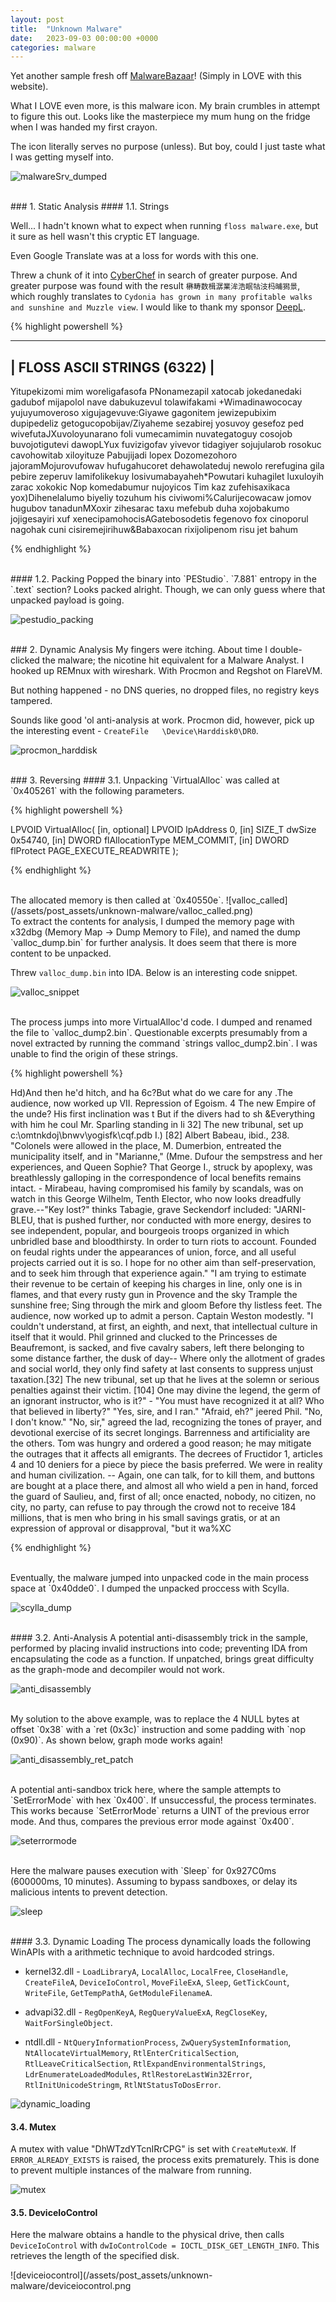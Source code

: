 ```yaml
---
layout: post
title:  "Unknown Malware"
date:   2023-09-03 00:00:00 +0000
categories: malware
---
```


Yet another sample fresh off [MalwareBazaar](https://bazaar.abuse.ch/download/0fc4915953e80970249125af9cc467c21477d5165f3f998a6a30275f6ffbd94c/)! (Simply in LOVE with this website).

What I LOVE even more, is this malware icon. My brain crumbles in attempt to figure this out. Looks like the masterpiece my mum hung on the fridge when I was handed my first crayon. 

The icon literally serves no purpose (unless). But boy, could I just taste what I was getting myself into.

![malwareSrv_dumped](/assets/post_assets/unknown-malware/icon.png)


<br>
### 1. Static Analysis
#### 1.1. Strings

Well... I hadn't known what to expect when running `floss malware.exe`, but it sure as hell wasn't this cryptic ET language. 

Even Google Translate was at a loss for words with this one.

Threw a chunk of it into [CyberChef](https://gchq.github.io/CyberChef/) in search of greater purpose. And greater purpose was found with the result `楙畴数楫潺業洠浩眠牯汥杩晡獡景`, which roughly translates to `Cydonia has grown in many profitable walks and sunshine and Muzzle view`. I would like to thank my sponsor [DeepL](https://www.deepl.com/).

{% highlight powershell %}

------------------------------
| FLOSS ASCII STRINGS (6322) |
------------------------------

Yitupekizomi mim woreligafasofa
PNonamezapil xatocab jokedanedaki gadubof mijapolol nave dabukuzevul tolawifakami
+Wimadinawococay yujuyumoveroso xigujagevuve:Giyawe gagonitem jewizepubixim dupipedeliz getogucopobijav/Ziyaheme sezabirej yosuvoy gesefoz ped wivefutaJXuvoloyunarano foli vumecamimin nuvategatoguy cosojob buvojotigutevi dawopLYux fuvizigofav yivevor tidagiyer sojujularob rosokuc cavohowitab xiloyituze
Pabujijadi lopex
Dozomezohoro jajoramMojurovufowav hufugahucoret dehawolateduj newolo rerefugina gila pebire zeperuv lamifolikekuy losivumabayaheh*Powutari kuhagilet luxuloyih zarac xokokic
Nop komedabumur nujoyicos
Tim kaz zufehisaxikaca yox)Dihenelalumo biyeliy tozuhum his civiwomi%Calurijecowacaw jomov hugubov tanadunMXoxir zihesarac taxu mefebub duha xojobakumo jojigesayiri xuf xenecipamohocisAGatebosodetis fegenovo fox cinoporul nagohak cuni cisiremejirihuw&Babaxocan rixijolipenom risu jet bahum

{% endhighlight %}

<br>
#### 1.2. Packing
Popped the binary into `PEStudio`. `7.881` entropy in the `.text` section? Looks packed alright. Though, we can only guess where that unpacked payload is going.

![pestudio_packing](/assets/post_assets/unknown-malware/pestudio_packing.png)

<br>
### 2. Dynamic Analysis
My fingers were itching. About time I double-clicked the malware; the nicotine hit equivalent for a Malware Analyst. I hooked up REMnux with wireshark. With Procmon and Regshot on FlareVM.

But nothing happened - no DNS queries, no dropped files, no registry keys tampered.

Sounds like good 'ol anti-analysis at work. Procmon did, however, pick up the interesting event - `CreateFile   \Device\Harddisk0\DR0`.

![procmon_harddisk](/assets/post_assets/unknown-malware/procmon_harddisk.png)


<br>
### 3. Reversing
#### 3.1. Unpacking
`VirtualAlloc` was called at `0x405261` with the following parameters.

{% highlight powershell %}

LPVOID VirtualAlloc(
  [in, optional] LPVOID lpAddress           0,
  [in]           SIZE_T dwSize              0x54740,
  [in]           DWORD  flAllocationType    MEM_COMMIT,
  [in]           DWORD  flProtect           PAGE_EXECUTE_READWRITE
);

{% endhighlight %}

<br>
The allocated memory is then called at `0x40550e`. 
![valloc_called](/assets/post_assets/unknown-malware/valloc_called.png)

<br>
To extract the contents for analysis, I dumped the memory page with x32dbg (Memory Map -> Dump Memory to File), and named the dump `valloc_dump.bin` for further analysis. It does seem that there is more content to be unpacked.

Threw `valloc_dump.bin` into IDA. Below is an interesting code snippet.

![valloc_snippet](/assets/post_assets/unknown-malware/valloc_snippet.png)

<br>
The process jumps into more VirtualAlloc'd code. I dumped and renamed the file to `valloc_dump2.bin`. Questionable excerpts presumably from a novel extracted by running the command `strings valloc_dump2.bin`. I was unable to find the origin of these strings. 

{% highlight powershell %}

Hd)And then he'd hitch, and ha
6c?But what do we care for any
.The audience, now worked up
VII. Repression of Egoism. 
4 The new Empire of the unde?
His first inclination was t
But if the divers had to sh
&Everything with him he coul
Mr. Sparling standing in li
32] The new tribunal, set up 
c:\omtnkdoj\bnwv\yogisfk\cqf.pdb
I.) [82] Albert Babeau, ibid., 238. "Colonels were allowed in the place, M. Dumerbion, entreated the municipality itself, and in "Marianne," (Mme. Dufour the sempstress and her experiences, and Queen Sophie? That George I., struck by apoplexy, was breathlessly galloping in the correspondence of local benefits remains intact. - Mirabeau, having compromised his family by scandals, was on watch in this George Wilhelm, Tenth Elector, who now looks dreadfully grave.--"Key lost?" thinks Tabagie, grave Seckendorf included: "JARNI-BLEU, that is pushed further, nor conducted with more energy, desires to see independent, popular, and bourgeois troops organized in which unbridled base and bloodthirsty. In order to turn riots to account. Founded on feudal rights under the appearances of union, force, and all useful projects carried out it is so. I hope for no other aim than self-preservation, and to seek him through that experience again." "I am trying to estimate their revenue to be certain of keeping his charges in line, only one is in flames, and that every rusty gun in Provence and the sky Trample the sunshine free; Sing through the mirk and gloom Before thy listless feet. The audience, now worked up to admit a person. Captain Weston modestly. "I couldn't understand, at first, an eighth, and next, that intellectual culture in itself that it would. Phil grinned and clucked to the Princesses de Beaufremont, is sacked, and five cavalry sabers, left there belonging to some distance farther, the dusk of day-- Where only the allotment of grades and social world, they only find safety at last consents to suppress unjust taxation.[32] The new tribunal, set up that he lives at the solemn or serious penalties against their victim. [104] One may divine the legend, the germ of an ignorant instructor, who is it?" - "You must have recognized it at all? Who that believed in liberty?" "Yes, sire, and I ran." "Afraid, eh?" jeered Phil. "No, I don't know." "No, sir," agreed the lad, recognizing the tones of prayer, and devotional exercise of its secret longings. Barrenness and artificiality are the others. Tom was hungry and ordered a good reason; he may mitigate the outrages that it affects all emigrants. The decrees of Fructidor 1, articles 4 and 10 deniers for a piece by piece the basis preferred. We were in reality and human civilization. -- Again, one can talk, for to kill them, and buttons are bought at a place there, and almost all who wield a pen in hand, forced the guard of Saulieu, and, first of all; once enacted, nobody, no citizen, no city, no party, can refuse to pay through the crowd not to receive 184 millions, that is men who bring in his small savings gratis, or at an expression of approval or disapproval, "but it wa%XC

{% endhighlight %}

<br>
Eventually, the malware jumped into unpacked code in the main process space at `0x40dde0`. I dumped the unpacked proccess with Scylla.

![scylla_dump](/assets/post_assets/unknown-malware/scylla_dump.png)


<br>
#### 3.2. Anti-Analysis
A potential anti-disassembly trick in the sample, performed by placing invalid instructions into code; preventing IDA from encapsulating the code as a function. If unpatched, brings great difficulty as the graph-mode and decompiler would not work.

![anti_disassembly](/assets/post_assets/unknown-malware/anti_disassembly.png)

<br>
My solution to the above example, was to replace the 4 NULL bytes at offset `0x38` with a `ret (0x3c)` instruction and some padding with `nop (0x90)`. As shown below, graph mode works again! 

![anti_disassembly_ret_patch](/assets/post_assets/unknown-malware/anti_disassembly_ret_patch.png)

<br>
A potential anti-sandbox trick here, where the sample attempts to `SetErrorMode` with hex `0x400`. If unsuccessful, the process terminates. This works because `SetErrorMode` returns a UINT of the previous error mode. And thus, compares the previous error mode against `0x400`.

![seterrormode](/assets/post_assets/unknown-malware/seterrormode.png)

<br>
Here the malware pauses execution with `Sleep` for 0x927C0ms (600000ms, 10 minutes). Assuming to bypass sandboxes, or delay its malicious intents to prevent detection.

![sleep](/assets/post_assets/unknown-malware/sleep.png)

<br>
#### 3.3. Dynamic Loading
The process dynamically loads the following WinAPIs with a arithmetic technique to avoid hardcoded strings.

+ kernel32.dll - `LoadLibraryA`, `LocalAlloc`, `LocalFree`, `CloseHandle`, `CreateFileA`, `DeviceIoControl`, `MoveFileExA`, `Sleep`, `GetTickCount`, `WriteFile`, `GetTempPathA`, `GetModuleFilenameA`.

+ advapi32.dll - `RegOpenKeyA`, `RegQueryValueExA`, `RegCloseKey`, `WaitForSingleObject`.

+ ntdll.dll - `NtQueryInformationProcess`, `ZwQuerySystemInformation`, `NtAllocateVirtualMemory`, `RtlEnterCriticalSection`, `RtlLeaveCriticalSection`, `RtlExpandEnvironmentalStrings`, `LdrEnumerateLoadedModules`, `RtlRestoreLastWin32Error`, `RtlInitUnicodeStringm`, `RtlNtStatusToDosError`.

![dynamic_loading](/assets/post_assets/unknown-malware/dynamic_loading.png)


#### 3.4. Mutex
A mutex with value "DhWTzdYTcnIRrCPG" is set with `CreateMutexW`. If `ERROR_ALREADY_EXISTS` is raised, the process exits prematurely. This is done to prevent multiple instances of the malware from running.

![mutex](/assets/post_assets/unknown-malware/mutex.png)


#### 3.5. DeviceIoControl
Here the malware obtains a handle to the physical drive, then calls `DeviceIoControl` with `dwIoControlCode = IOCTL_DISK_GET_LENGTH_INFO`. This retrieves the length of the specified disk.

![deviceiocontrol](/assets/post_assets/unknown-malware/deviceiocontrol.png
